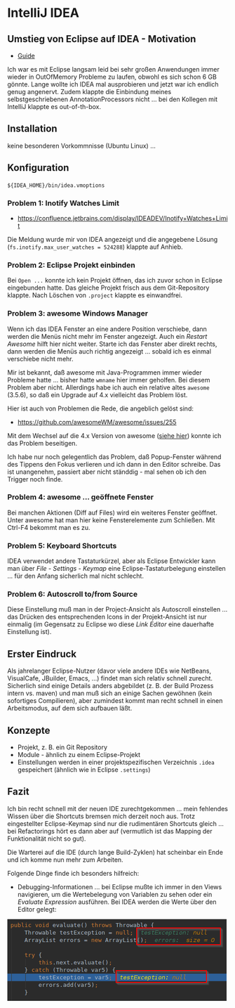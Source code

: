 # IntelliJ IDEA

## Umstieg von Eclipse auf IDEA - Motivation

* [Guide](https://zeroturnaround.com/rebellabs/getting-started-with-intellij-idea-as-an-eclipse-user/)

Ich war es mit Eclipse langsam leid bei sehr großen Anwendungen immer wieder in OutOfMemory Probleme zu laufen, obwohl es sich schon 6 GB gönnte. Lange wollte ich IDEA mal ausprobieren und jetzt war ich endlich genug angenervt. Zudem klappte die Einbindung meines selbstgeschriebenen AnnotationProcessors nicht ... bei den Kollegen mit IntelliJ klappte es out-of-th-box.

## Installation

keine besonderen Vorkommnisse (Ubuntu Linux) ...

## Konfiguration

`${IDEA_HOME}/bin/idea.vmoptions`

### Problem 1: Inotify Watches Limit

* https://confluence.jetbrains.com/display/IDEADEV/Inotify+Watches+Limit

Die Meldung wurde mir von IDEA angezeigt und die angegebene Lösung (`fs.inotify.max_user_watches = 524288`) klappte auf Anhieb.

### Problem 2: Eclipse Projekt einbinden

Bei `Open ...` konnte ich kein Projekt öffnen, das ich zuvor schon in Eclipse eingebunden hatte. Das gleiche Projekt frisch aus dem Git-Repository klappte. Nach Löschen von `.project` klappte es einwandfrei.

### Problem 3: awesome Windows Manager

Wenn ich das IDEA Fenster an eine andere Position verschiebe, dann werden die Menüs nicht mehr im Fenster angezeigt. Auch ein *Restart Awesome* hilft hier nicht weiter. Starte ich das Fenster aber direkt rechts, dann werden die Menüs auch richtig angezeigt ... sobald ich es einmal verschiebe nicht mehr.

Mir ist bekannt, daß awesome mit Java-Programmen immer wieder Probleme hatte ... bisher hatte `wmname` hier immer geholfen. Bei diesem Problem aber nicht. Allerdings habe ich auch ein relative altes `awesome` (3.5.6), so daß ein Upgrade auf 4.x vielleicht das Problem löst.

Hier ist auch von Problemen die Rede, die angeblich gelöst sind:

* https://github.com/awesomeWM/awesome/issues/255

Mit dem Wechsel auf die 4.x Version von awesome ([siehe hier](ubuntu_1604_lts.md)) konnte ich das Problem beseitigen.

Ich habe nur noch gelegentlich das Problem, daß Popup-Fenster während des Tippens den Fokus verlieren und ich dann in den Editor schreibe. Das ist unangenehm, passiert aber nicht ständdig - mal sehen ob ich den Trigger noch finde.

### Problem 4: awesome ... geöffnete Fenster

Bei manchen Aktionen (Diff auf Files) wird ein weiteres Fenster geöffnet. Unter awesome hat man hier keine Fensterelemente zum Schließen. Mit Ctrl-F4 bekommt man es zu.

### Problem 5: Keyboard Shortcuts

IDEA verwendet andere Tastaturkürzel, aber als Eclipse Entwickler kann man über *File - Settings - Keymap* eine Eclipse-Tastaturbelegung einstellen ... für den Anfang sicherlich mal nicht schlecht.

### Problem 6: Autoscroll to/from Source

Diese Einstellung muß man in der Project-Ansicht als Autoscroll einstellen ... das Drücken des entsprechenden Icons in der Projekt-Ansicht ist nur einmalig (im Gegensatz zu Eclipse wo diese *Link Editor* eine dauerhafte Einstellung ist).

## Erster Eindruck

Als jahrelanger Eclipse-Nutzer (davor viele andere IDEs wie NetBeans, VisualCafe, JBuilder, Emacs, ...) findet man sich relativ schnell zurecht. Sicherlich sind einige Details anders abgebildet (z. B. der Build Prozess intern vs. maven) und man muß sich an einige Sachen gewöhnen (kein sofortiges Compilieren), aber zumindest kommt man recht schnell in einen Arbeitsmodus, auf dem sich aufbauen läßt.

## Konzepte

* Projekt, z. B. ein Git Repository
* Module - ähnlich zu einem Eclipse-Projekt
* Einstellungen werden in einer projektspezifischen Verzeichnis `.idea` gespeichert (ähnlich wie in Eclipse `.settings`)

## Fazit

Ich bin recht schnell mit der neuen IDE zurechtgekommen ... mein fehlendes Wissen über die Shortcuts bremsen mich derzeit noch aus. Trotz eingestellter Eclipse-Keymap sind nur die rudimentären Shortcuts gleich ... bei Refactorings hört es dann aber auf (vermutlich ist das Mapping der Funktionalität nicht so gut).

Die Warterei auf die IDE (durch lange Build-Zyklen) hat scheinbar ein Ende und ich komme nun mehr zum Arbeiten.

Folgende Dinge finde ich besonders hilfreich:

* Debugging-Informationen ... bei Eclipse mußte ich immer in den Views navigieren, um die Wertebelegung von Variablen zu sehen oder ein *Evaluate Expression* ausführen. Bei IDEA werden die Werte über den Editor gelegt:

 ![Debug Informationen](images/idea_debugInformations.png)